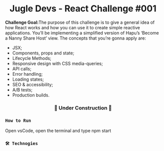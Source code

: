 <h1 align='center'>Jugle Devs - React Challenge #001</h1>

<p align='start'><strong>Challenge Goal:</strong>The purpose of this challenge is to give a general idea of how React works and how you can use it to create simple reactive applications. You’ll be implementing a simplified version of Hapu’s ‘Become a Nanny Share Host’ view. The concepts that you’re gonna apply are:</p>
<ul>
    <li>JSX;</li>
    <li>Components, props and state;</li>
    <li>Lifecycle Methods;</li>
    <li>Responsive design with CSS media-queries;</li>
    <li>API calls;</li>
    <li>Error handling;</li>
    <li>Loading states;</li>
    <li>SEO & accessibility;</li>
    <li>A/B tests;</li>
    <li>Production builds.</li>
</ul>

<h3 align='center'> 🚧 Under Construction 🚧</h3>


### `How to Run`

Open vsCode, open the terminal and type npm start

### `🛠 Technogies`

